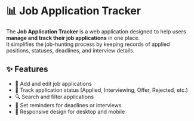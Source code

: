 # 📊 Job Application Tracker

The **Job Application Tracker** is a web application designed to help users **manage and track their job applications** in one place.  
It simplifies the job-hunting process by keeping records of applied positions, statuses, deadlines, and interview details.

## ✨ Features
- 📝 Add and edit job applications
- 📌 Track application status (Applied, Interviewing, Offer, Rejected, etc.)
- 🔍 Search and filter applications
- 📅 Set reminders for deadlines or interviews
- 📱 Responsive design for desktop and mobile
